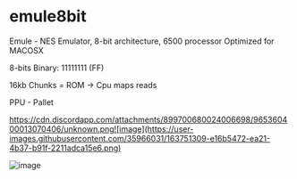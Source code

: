# emule8bit
Emule - NES Emulator, 8-bit architecture, 6500 processor 
Optimized for MACOSX

8-bits
Binary: 11111111 (FF)

16kb Chunks = ROM -> Cpu maps reads

PPU - Pallet

https://cdn.discordapp.com/attachments/899700680024006698/965360400013070406/unknown.png![image](https://user-images.githubusercontent.com/35966031/163751309-e16b5472-ea21-4b37-b91f-2211adca15e6.png)



![image](https://user-images.githubusercontent.com/35966031/163748646-908f9416-7203-49ec-8c9d-06626607c56b.png)



